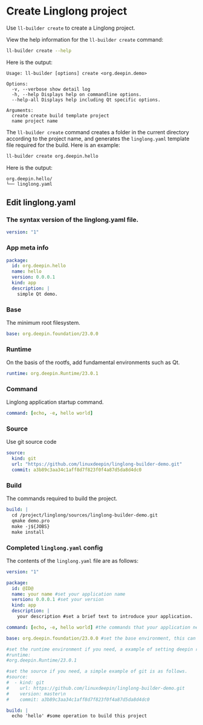 <!--
SPDX-FileCopyrightText: 2023 UnionTech Software Technology Co., Ltd.

SPDX-License-Identifier: LGPL-3.0-or-later
-->

# Create Linglong project

Use `ll-builder create` to create a Linglong project.

View the help information for the `ll-builder create` command:

```bash
ll-builder create --help
```

Here is the output:

```text
Usage: ll-builder [options] create <org.deepin.demo>

Options:
  -v, --verbose show detail log
  -h, --help Displays help on commandline options.
  --help-all Displays help including Qt specific options.

Arguments:
  create create build template project
  name project name
```

The `ll-builder create` command creates a folder in the current directory according to the project name, and generates the `linglong.yaml` template file required for the build. Here is an example:

```bash
ll-builder create org.deepin.hello
```

Here is the output:

```text
org.deepin.hello/
└── linglong.yaml
```

## Edit linglong.yaml

### The syntax version of the linglong.yaml file.

```yaml
version: "1"
```

### App meta info

```yaml
package:
  id: org.deepin.hello
  name: hello
  version: 0.0.0.1
  kind: app
  description: |
    simple Qt demo.
```

### Base

The minimum root filesystem.

```yaml
base: org.deepin.foundation/23.0.0
```

### Runtime

On the basis of the rootfs, add fundamental environments such as Qt.

```yaml
runtime: org.deepin.Runtime/23.0.1
```

### Command

Linglong application startup command.

```yaml
command: [echo, -e, hello world]
```

### Source

Use git source code

```yaml
source:
  kind: git
  url: "https://github.com/linuxdeepin/linglong-builder-demo.git"
  commit: a3b89c3aa34c1aff8d7f823f0f4a87d5da8d4dc0
```

### Build

The commands required to build the project.

```yaml
build: |
  cd /project/linglong/sources/linglong-builder-demo.git
  qmake demo.pro
  make -j${JOBS}
  make install
```

### Completed `linglong.yaml` config

The contents of the `linglong.yaml` file are as follows:

```yaml
version: "1"

package:
  id: @ID@
  name: your name #set your application name
  version: 0.0.0.1 #set your version
  kind: app
  description: |
    your description #set a brief text to introduce your application.

command: [echo, -e, hello world] #the commands that your application need to run.

base: org.deepin.foundation/23.0.0 #set the base environment, this can be changed.

#set the runtime environment if you need, a example of setting deepin runtime is as follows.
#runtime:
#org.deepin.Runtime/23.0.1

#set the source if you need, a simple example of git is as follows.
#source:
#  - kind: git
#    url: https://github.com/linuxdeepin/linglong-builder-demo.git
#    version: master\n
#    commit: a3b89c3aa34c1aff8d7f823f0f4a87d5da8d4dc0

build: |
  echo 'hello' #some operation to build this project

```
